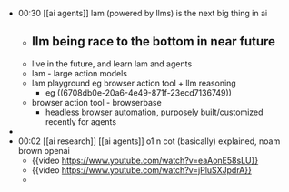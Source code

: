 - 00:30 [[ai agents]] lam (powered by llms) is the next big thing in ai
	- llm being race to the bottom in near future
		-
	- live in the future, and learn lam and agents
	- lam - large action models
	- lam playground eg browser action tool + llm reasoning
		- eg ((6708db0e-20a6-4e49-871f-23ecd7136749))
	- browser action tool - browserbase
		- headless browser automation, purposely built/customized recently for agents
-
- 00:02 [[ai research]] [[ai agents]] o1 n cot (basically) explained, noam brown openai
	- {{video https://www.youtube.com/watch?v=eaAonE58sLU}}
	- {{video https://www.youtube.com/watch?v=jPluSXJpdrA}}
	-